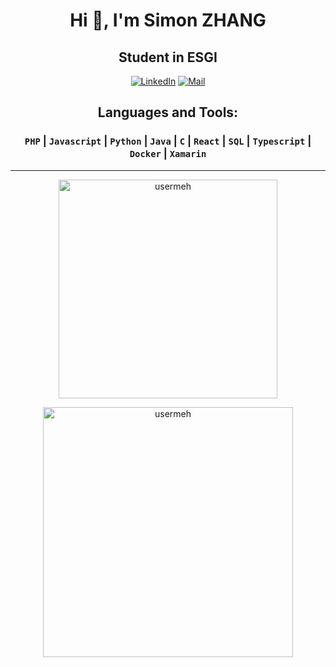 # <div align="center">Hi 👋, I'm Simon ZHANG</div>
## <div align="center">Student in ESGI</div>

<div align="center">
  
  [![LinkedIn](https://img.shields.io/badge/LinkedIn-0A66C2.svg?style=for-the-badge&logo=LinkedIn&logoColor=white&link=https://www.linkedin.com/in/simzhang/)](https://www.linkedin.com/in/simzhang/)
  [![Mail](https://img.shields.io/badge/Gmail-EA4335.svg?style=for-the-badge&logo=Gmail&logoColor=white&link=mailto:szhang0709@gmail.com)](mailto:szhang0709@gmail.com)
</div>

## <div align="center">Languages and Tools:</div>

<h3 align="center">
    
  `PHP` | `Javascript` | `Python` | `Java` | `C` | `React` | `SQL` | `Typescript` | `Docker` | `Xamarin`
</h3>

____

<div align="center">
  <p><img align="" width="350em" src="https://github-readme-stats.vercel.app/api/top-langs?username=usermeh&show_icons=true&locale=en&layout=compact&theme=dark" alt="usermeh" /></p>
  <p><img align="" width="400em" src="https://github-readme-stats.vercel.app/api?username=usermeh&show_icons=true&locale=en&theme=dark" alt="usermeh" /></p>
</div>

